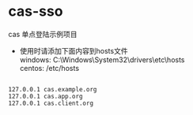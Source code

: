 # cas-sso
cas 单点登陆示例项目

* 使用时请添加下面内容到hosts文件  
windows: C:\Windows\System32\drivers\etc\hosts  
centos: /etc/hosts  
<pre><code>
127.0.0.1 cas.example.org
127.0.0.1 cas.app.org
127.0.0.1 cas.client.org
</code></pre>